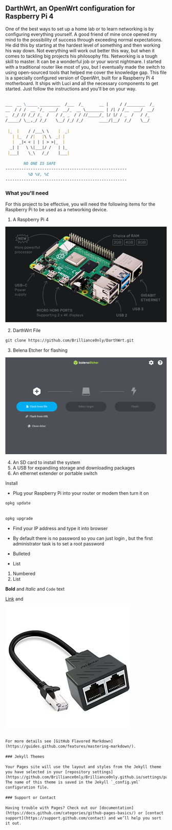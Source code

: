 ## DarthWrt, an OpenWrt configuration for Raspberry Pi 4

One of the best ways to set up a home lab or to learn networking is by configuring everything yourself. A good friend of mine once opened my mind to the possibility of success through exceeding normal expectations. He did this by starting at the hardest level of something and then working his way down. Not everything will work out better this way, but when it comes to tackling big projects his philosophy fits. Networking is a tough skill to master. It can be a wonderful job or your worst nightmare. I started with a traditional router like most of you, but  I eventually made the switch to using open-sourced tools that helped me cover the knowledge gap. This file is a specially configured version of OpenWrt, built for a Raspberry Pi 4 motherboard. It ships with Luci and all the necessary components to get started. Just follow the instructions and you'll be on your way. 



```markdown

___  __ \_____ _________  /___  /_       __ |     / /________  /_
__  / / /  __ `/_  ___/  __/_  __ \________ | /| / /__  ___/  __/
_  /_/ // /_/ /_  /   / /_ _  / / //_____/_ |/ |/ / _  /   / /_  
/_____/ \__,_/ /_/    \__/ /_/ /_/       ____/|__/  /_/    \__/  
      
 |_  |    / /___\ \    |  _|
   | |_  / /|   |\ \  _| |  
   |  _|< < | | | > >|_  |  
  _| |   \ \|___|/ /   | |_ 
 |___|    \_\   /_/    |___|
      
        NO ONE IS SAFE  
-----------------------------------------------------
          %D %V, %C       
----------------------------------------------------- 

```    
        

### What you'll need

For this project to be effective, you will need the following items for the Raspberry Pi to be used as a networking device. 

1. A Raspberry Pi 4

![Image](https://github.com/Brilliance0nly/DarthWrt/blob/main/pi4.png)

2. DarthWrt File

```markdown
git clone https://github.com/Brilliance0nly/DarthWrt.git
```
3. Belena Etcher for flashing 

![Image](https://github.com/Brilliance0nly/DarthWrt/blob/main/etcher.png)

4. An SD card to install the system
5. A USB for expandiing storage and downloading packages 
6. An ethernet extender or portable switch



Install 

- Plug your Raspberry Pi into your router or modem then turn it on

```markdown
opkg update
```

```markdown

opkg upgrade

```
- Find your IP address and type it into browser

- By default there is no password so you can just login , but the first administrator task is to set a root password

- Bulleted
- List

1. Numbered
2. List

**Bold** and _Italic_ and `Code` text

[Link](url) and 

![Image](https://github.com/Brilliance0nly/DarthWrt/blob/main/ethernet.png)
```

For more details see [GitHub Flavored Markdown](https://guides.github.com/features/mastering-markdown/).

### Jekyll Themes

Your Pages site will use the layout and styles from the Jekyll theme you have selected in your [repository settings](https://github.com/Brilliance0nly/Brilliance0nly.github.io/settings/pages). The name of this theme is saved in the Jekyll `_config.yml` configuration file.

### Support or Contact

Having trouble with Pages? Check out our [documentation](https://docs.github.com/categories/github-pages-basics/) or [contact support](https://support.github.com/contact) and we’ll help you sort it out.
